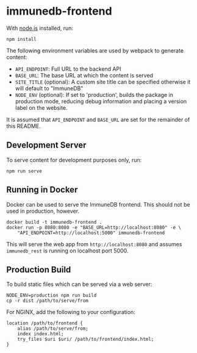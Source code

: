 immunedb-frontend
===============
With [node.js](http://nodejs.org) installed, run:

    npm install

The following environment variables are used by webpack to generate content:

* `API_ENDPOINT`: Full URL to the backend API
* `BASE_URL`: The base URL at which the content is served
* `SITE_TITLE` (optional): A custom site title can be specified otherwise it will default to "ImmuneDB"
* `NODE_ENV` (optional): If set to 'production', builds the package in
  production mode, reducing debug information and placing a version label on the
  website.

It is assumed that `API_ENDPOINT` and `BASE_URL` are set for the remainder of
this README.

Development Server
------------------
To serve content for development purposes only, run:

    npm run serve

Running in Docker
-----------------
Docker can be used to serve the ImmuneDB frontend.  This should not be used in
production, however.

    docker build -t immunedb-frontend .
    docker run -p 8080:8080 -e "BASE_URL=http://localhost:8080" -e \
        "API_ENDPOINT=http://localhost:5000" immunedb-frontend

This will serve the web app from `http://localhost:8080` and assumes
`immunedb_rest` is running on localhost port 5000.

Production Build
----------------
To build static files which can be served via a web server:

    NODE_ENV=production npm run build
    cp -r dist /path/to/serve/from

For NGINX, add the following to your configuration:

    location /path/to/frontend {
        alias /path/to/serve/from;
        index index.html;
        try_files $uri $uri/ /path/to/frontend/index.html;
    }
